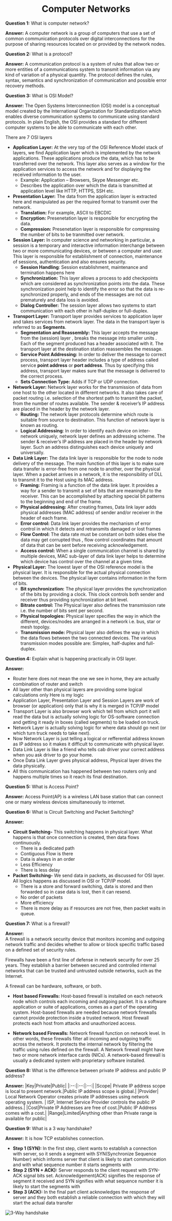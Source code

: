 <center>
<h1>Computer Networks</h1>
</center>

**Question 1:** What is computer network? 

**Answer:** A computer network is a group of computers that use a set of common communication protocols over digital interconnections for the purpose of sharing resources located on or provided by the network nodes.
 
**Question 2:** What is a protocol? 

**Answer:** A communication protocol is a system of rules that allow two or more entities of a communications system to transmit information via any kind of variation of a physical quantity. The protocol defines the rules, syntax, semantics and synchronization of communication and possible error recovery methods.
 
**Question 3:** What is OSI Model?

**Answer:** The Open Systems Interconnection (OSI) model is a conceptual model created by the International Organization for Standardization which enables diverse communication systems to communicate using standard protocols. In plain English, the OSI provides a standard for different computer systems to be able to communicate with each other.

There are 7 OSI layers
- **Application Layer:** At the very top of the OSI Reference Model stack of layers, we find Application layer which is implemented by the network applications. These applications produce the data, which has to be transferred over the network. This layer also serves as a window for the application services to access the network and for displaying the received information to the user.
    - Example: Application – Browsers, Skype Messenger etc.
    - Describes the application over which the data is transmitted at application level like HTTP, HTTPS, SSH etc.
- **Presentation Layer:** The data from the application layer is extracted here and manipulated as per the required format to transmit over the network.
    - **Translation:**  For example, ASCII to EBCDIC
    - **Encryption:** Presenetation layer is responsible for encrypting the data.
    - **Compression:** Presenetation layer is responsible for compressing the number of bits to be tranmitted over network.
- **Session Layer:** In computer science and networking in particular, a session is a temporary and interactive information interchange between two or more communicating devices, or between a computer and user. This layer is responsible for establishment of connection, maintenance of sessions, authentication and also ensures security.
    - **Session Handling**: Session establishment, maintenance and termination happens here
    - **Synchronization:** This layer allows a process to add checkpoints which are considered as synchronization points into the data. These synchronization point help to identify the error so that the data is re-synchronized properly, and ends of the messages are not cut prematurely and data loss is avoided.
    - **Dialog Controller:** The session layer allows two systems to start communication with each other in half-duplex or full-duplex.
- **Transport Layer:** Transport layer provides services to application layer and takes services from network layer. The data in the transport layer is referred to as **Segments**.
    - **Segmentation and Reassembly:** This layer accepts the message from the (session) layer , breaks the message into smaller units . Each of the segment produced has a header associated with it. The transport layer at the destination station reassembles the message.
    - **Service Point Addressing:** In order to deliver the message to correct process, transport layer header includes a type of address called service **point address** or **port address**. Thus by specifying this address, transport layer makes sure that the message is delivered to the correct process.
    - **Sets Connection Type:** Adds if TCP or UDP connection.
- **Network Layer:** Network layer works for the transmission of data from one host to the other located in different networks. It also takes care of packet routing i.e. selection of the shortest path to transmit the packet, from the number of routes available. The sender & receiver’s IP address are placed in the header by the network layer.
    - **Routing:** The network layer protocols determine which route is suitable from source to destination. This function of network layer is known as routing.
    - **Logical Addressing**: In order to identify each device on inter-network uniquely, network layer defines an addressing scheme. The sender & receiver’s IP address are placed in the header by network layer. Such an address distinguishes each device uniquely and universally.
- **Data Link Layer:** The data link layer is responsible for the node to node delivery of the message. The main function of this layer is to make sure data transfer is error-free from one node to another, over the physical layer. When a packet arrives in a network, it is the responsibility of DLL to transmit it to the Host using its MAC address.
    - **Framing:** Framing is a function of the data link layer. It provides a way for a sender to transmit a set of bits that are meaningful to the receiver. This can be accomplished by attaching special bit patterns to the beginning and end of the frame.
    - **Physical addressing:** After creating frames, Data link layer adds physical addresses (MAC address) of sender and/or receiver in the header of each frame.
    - **Error control:** Data link layer provides the mechanism of error control in which it detects and retransmits damaged or lost frames
    - **Flow Control:** The data rate must be constant on both sides else the data may get corrupted thus , flow control coordinates that amount of data that can be sent before receiving acknowledgement.
    - **Access control:** When a single communication channel is shared by multiple devices, MAC sub-layer of data link layer helps to determine which device has control over the channel at a given time.
- **Physical Layer:** The lowest layer of the OSI reference model is the physical layer. It is responsible for the actual physical connection between the devices. The physical layer contains information in the form of bits.
    - **Bit synchronization:** The physical layer provides the synchronization of the bits by providing a clock. This clock controls both sender and receiver thus providing synchronization at bit level.
    - **Bitrate control:** The Physical layer also defines the transmission rate i.e. the number of bits sent per second.
    - **Physical topologies:** Physical layer specifies the way in which the different, devices/nodes are arranged in a network i.e. bus, star or mesh topolgy.
    - **Transmission mode:** Physical layer also defines the way in which the data flows between the two connected devices. The various transmission modes possible are: Simplex, half-duplex and full-duplex.

**Question 4:** Explain what is happening practically in OSI layer.

**Answer:** 
- Router here does not mean the one we see in home, they are actually combination of router and switch
- All layer other than physical layers are providing some logical calculations only
Here is my logic
- Application Layer, Presentation Layer and Session Layers are work of browser (or application) only that is why it is merged in TCP/IP model
- Transport Layer is also browser work which tell from which port it will read the data but is actually solving logic for OS-software connection and getting it ready in boxes (called segments) to be loaded on truck.
- Network Layer is actually solving logic for where data should go next (or which turn truck needs to take next). 
- Now Network Layer is just telling a logical or refferential address known as IP address so it makes it difficult to communicate with physical layer.
- Data Link Layer is like a friend who tells cab driver your correct address when you ask driver to go your home.
- Once Data Link Layer gives physical address, Physical layer drives the data physically.
- All this communication has happened between two routers only and happens multiple times so it reach its final destination.
 
**Question 5:** What is Access Point?

**Answer:** Access Point(AP) is a wireless LAN base station that can connect one or many wireless devices simultaneously to internet.
 
**Question 6:** What is Circuit Switching and Packet Switching?

**Answer:** 
- **Circuit Switching-** This switching happens in physical layer. What happens is that once connection is created, then data flows continuously. 
    - There is a dedicated path
    - Contiguous Flow is there
    - Data is always in an order
    - Less Efficiency
    - There is less delay
- **Packet Switching-** We send data in packets, as discussed for OSI layer. All logics happens as discussed in OSI or TCP/IP model.
    - There is a store and forward switching, data is stored and then forwarded so in case data is lost, then it can resend.
    - No order of packets
    - More efficiency
    - There is more delay as if resources are not free, then packet waits in queue.
 
**Question 7:** What is a firewall?

**Answer:**  
A firewall is a network security device that monitors incoming and outgoing network traffic and decides whether to allow or block specific traffic based on a defined set of security rules.

Firewalls have been a first line of defense in network security for over 25 years. They establish a barrier between secured and controlled internal networks that can be trusted and untrusted outside networks, such as the Internet. 

A firewall can be hardware, software, or both.

- **Host based Firewalls:** Host-based firewall is installed on each network node which controls each incoming and outgoing packet. It is a software application or suite of applications, comes as a part of the operating system. Host-based firewalls are needed because network firewalls cannot provide protection inside a trusted network. Host firewall protects each host from attacks and unauthorized access.

- **Network based Firewalls:** Network firewall function on network level. In other words, these firewalls filter all incoming and outgoing traffic across the network. It protects the internal network by filtering the traffic using rules defined on the firewall. A Network firewall might have two or more network interface cards (NICs). A network-based firewall is usually a dedicated system with proprietary software installed.
 
**Question 8:** What is the difference between private IP address and public IP address?

**Answer:**
|Key|Private|Public|
|:--:|:--:|:--:|
|Scope|	Private IP address scope is local to present network.|Public IP address scope is global.|
|Provider| Local Network Operator creates private IP addresses using network operating system. | ISP, Internet Service Provider controls the public IP address.|
|Cost|Private IP Addresses are free of cost.|Public IP Address comes with a cost.|
|Range|Limited|Anything other than Private range is available for public|

**Question 9:** What is a 3 way handshake?

**Answer:** It is how TCP establishes connection. 
- **Step 1 (SYN):** In the first step, client wants to establish a connection with server, so it sends a segment with SYN(Synchronize Sequence Number) which informs server that client is likely to start communication and with what sequence number it starts segments with
- **Step 2 (SYN + ACK):** Server responds to the client request with SYN-ACK signal bits set. Acknowledgement(ACK) signifies the response of segment it received and SYN signifies with what sequence number it is likely to start the segments with
- **Step 3 (ACK):** In the final part client acknowledges the response of server and they both establish a reliable connection with which they will start the actual data transfer

![3-Way handshake](https://i.ibb.co/yXTT6hC/TCP-connection-1.png)
